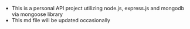- This is a personal API project utilizing node.js, express.js and mongodb via mongoose library
- This md file will be updated occasionally